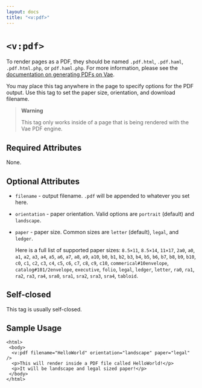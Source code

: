 ```yaml
---
layout: docs
title: "<v:pdf>"
---
```


# `<v:pdf>`

To render pages as a PDF, they should be named `.pdf.html`, `.pdf.haml`,
`.pdf.html.php`, or `pdf.haml.php`. For more information, please see the
[documentation on generating PDFs on Vae](#pdf).

You may place this tag anywhere in the page to specify options for the
PDF output. Use this tag to set the paper size, orientation, and
download filename.

> **Warning**
>
> This tag only works inside of a page that is being rendered with the
> Vae PDF engine.

## Required Attributes

None.

## Optional Attributes

-   `filename` - output filename. `.pdf` will be appended to whatever
    you set here.

-   `orientation` - paper orientation. Valid options are
    `portrait` (default) and `landscape`.

-   `paper` - paper size. Common sizes are `letter` (default), `legal`,
    and `ledger`.

    Here is a full list of supported paper sizes: `8.5×11`, `8.5×14`,
    `11×17`, `2a0`, `a0`, `a1`, `a2`, `a3`, `a4`, `a5`, `a6`, `a7`,
    `a8`, `a9`, `a10`, `b0`, `b1`, `b2`, `b3`, `b4`, `b5`, `b6`, `b7`,
    `b8`, `b9`, `b10`, `c0`, `c1`, `c2`, `c3`, `c4`, `c5`, `c6`, `c7`,
    `c8`, `c9`, `c10`, `commerical#10envelope`, `catalog#101/2envelope`,
    `executive`, `folio`, `legal`, `ledger`, `letter`, `ra0`, `ra1`,
    `ra2`, `ra3`, `ra4`, `sra0`, `sra1`, `sra2`, `sra3`, `sra4`,
    `tabloid`.

## Self-closed

This tag is usually self-closed.

## Sample Usage

    <html>
     <body>
      <v:pdf filename="HelloWorld" orientation="landscape" paper="legal" />
      <p>This will render inside a PDF file called HelloWorld!</p>
      <p>It will be landscape and legal sized paper!</p>
     </body>
    </html>
